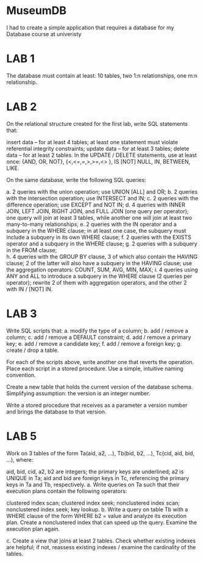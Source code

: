 # MuseumDB
I had to create a simple application that requires a database for my Database course at univeristy

# LAB 1
The database must contain at least: 10 tables, two 1:n relationships, one m:n relationship.

# LAB 2
On the relational structure created for the first lab, write SQL statements that:

insert data – for at least 4 tables; at least one statement must violate referential integrity constraints;
update data – for at least 3 tables;
delete data – for at least 2 tables.
In the UPDATE / DELETE statements, use at least once: {AND, OR, NOT},  {<,<=,=,>,>=,<> }, IS [NOT] NULL, IN, BETWEEN, LIKE.

On the same database, write the following SQL queries:

a. 2 queries with the union operation; use UNION [ALL] and OR;
b. 2 queries with the intersection operation; use INTERSECT and IN;
c. 2 queries with the difference operation; use EXCEPT and NOT IN;
d. 4 queries with INNER JOIN, LEFT JOIN, RIGHT JOIN, and FULL JOIN (one query per operator); one query will join at least 3 tables, while another one will join at least two many-to-many relationships;
e. 2 queries with the IN operator and a subquery in the WHERE clause; in at least one case, the subquery must include a subquery in its own WHERE clause;
f. 2 queries with the EXISTS operator and a subquery in the WHERE clause;
g. 2 queries with a subquery in the FROM clause;                         
h. 4 queries with the GROUP BY clause, 3 of which also contain the HAVING clause; 2 of the latter will also have a subquery in the HAVING clause; use the aggregation operators: COUNT, SUM, AVG, MIN, MAX;
i. 4 queries using ANY and ALL to introduce a subquery in the WHERE clause (2 queries per operator); rewrite 2 of them with aggregation operators, and the other 2 with IN / [NOT] IN.

# LAB 3

Write SQL scripts that:
a. modify the type of a column;
b. add / remove a column;
c. add / remove a DEFAULT constraint;
d. add / remove a primary key;
e. add / remove a candidate key;
f. add / remove a foreign key;
g. create / drop a table.

For each of the scripts above, write another one that reverts the operation. Place each script in a stored procedure. Use a simple, intuitive naming convention.

Create a new table that holds the current version of the database schema. Simplifying assumption: the version is an integer number.

Write a stored procedure that receives as a parameter a version number and brings the database to that version.

# LAB 5
Work on 3 tables of the form Ta(aid, a2, …), Tb(bid, b2, …), Tc(cid, aid, bid, …), where:

aid, bid, cid, a2, b2 are integers;
the primary keys are underlined;
a2 is UNIQUE in Ta;
aid and bid are foreign keys in Tc, referencing the primary keys in Ta and Tb, respectively.
a. Write queries on Ta such that their execution plans contain the following operators:

clustered index scan;
clustered index seek;
nonclustered index scan;
nonclustered index seek;
key lookup.
b. Write a query on table Tb with a WHERE clause of the form WHERE b2 = value and analyze its execution plan. Create a nonclustered index that can speed up the query. Examine the execution plan again.

c. Create a view that joins at least 2 tables. Check whether existing indexes are helpful; if not, reassess existing indexes / examine the cardinality of the tables.

